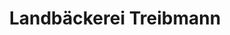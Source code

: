 ---
title: "Landbäckerei Treibmann"
url: /gera/landbaeckerei-treibmann-otto-rothe-strasse/
shop: Bäckerei
---